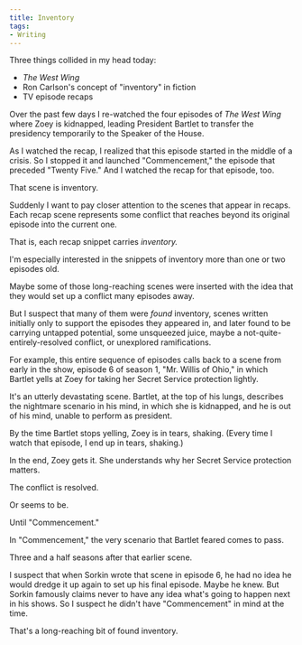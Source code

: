 ```yaml
---
title: Inventory
tags:
- Writing
---
```


Three things collided in my head today:

- *The West Wing*
- Ron Carlson's concept of "inventory" in fiction
- TV episode recaps

Over the past few days
I re-watched the four episodes of *The West Wing*
where Zoey is kidnapped,
leading President Bartlet
to transfer the presidency temporarily to the Speaker of the House.

As I watched the recap,
I realized that this episode started in the middle of a crisis.
So I stopped it and launched "Commencement,"
the episode that preceded "Twenty Five."
And I watched the recap for that episode, too.

That scene is inventory.

Suddenly
I want to pay closer attention to the scenes that appear in recaps.
Each recap scene represents some conflict
that reaches beyond its original episode
into the current one.

That is,
each recap snippet carries *inventory.*

I'm especially interested in the snippets of inventory
more than one or two episodes old.

Maybe some of those long-reaching scenes were inserted
with the idea that they would set up a conflict many episodes away.

But I suspect that many of them
were *found* inventory,
scenes written initially only to support the episodes they appeared in,
and later found to be carrying untapped potential,
some unsqueezed juice,
maybe a not-quite-entirely-resolved conflict,
or unexplored ramifications.

For example,
this entire sequence of episodes
calls back to a scene from early in the show,
episode 6 of season 1,
"Mr. Willis of Ohio,"
in which Bartlet yells at Zoey for taking her Secret Service protection lightly.

It's an utterly devastating scene.
Bartlet,
at the top of his lungs,
describes the nightmare scenario in his mind,
in which she is kidnapped,
and he is out of his mind,
unable to perform as president.

By the time Bartlet stops yelling,
Zoey is in tears,
shaking.
(Every time I watch that episode, I end up in tears, shaking.)

In the end,
Zoey gets it.
She understands why her Secret Service protection matters.

The conflict is resolved.

Or seems to be.

Until "Commencement."

In "Commencement,"
the very scenario that Bartlet feared
comes to pass.

Three and a half seasons
after that earlier scene.

I suspect that when Sorkin wrote that scene in episode 6,
he had no idea he would dredge it up again
to set up his final episode.
Maybe he knew.
But Sorkin famously claims
never to have any idea what's going to happen next
in his shows.
So I suspect he didn't have "Commencement" in mind at the time.

That's a long-reaching bit of found inventory.
